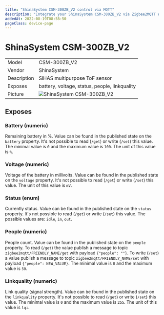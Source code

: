 ```yaml
---
title: "ShinaSystem CSM-300ZB_V2 control via MQTT"
description: "Integrate your ShinaSystem CSM-300ZB_V2 via Zigbee2MQTT with whatever smart home infrastructure you are using without the vendor's bridge or gateway."
addedAt: 2022-08-19T08:58:50
pageClass: device-page
---
```


<!-- !!!! -->
<!-- ATTENTION: This file is auto-generated through docgen! -->
<!-- You can only edit the "Notes"-Section between the two comment lines "Notes BEGIN" and "Notes END". -->
<!-- Do not use h1 or h2 heading within "## Notes"-Section. -->
<!-- !!!! -->

# ShinaSystem CSM-300ZB_V2

|     |     |
|-----|-----|
| Model | CSM-300ZB_V2 |
| Vendor  | ShinaSystem  |
| Description | SiHAS multipurpose ToF sensor |
| Exposes | battery, voltage, status, people, linkquality |
| Picture | ![ShinaSystem CSM-300ZB_V2](https://www.zigbee2mqtt.io/images/devices/CSM-300ZB_V2.jpg) |


<!-- Notes BEGIN: You can edit here. Add "## Notes" headline if not already present. -->


<!-- Notes END: Do not edit below this line -->



## Exposes

### Battery (numeric)
Remaining battery in %.
Value can be found in the published state on the `battery` property.
It's not possible to read (`/get`) or write (`/set`) this value.
The minimal value is `0` and the maximum value is `100`.
The unit of this value is `%`.

### Voltage (numeric)
Voltage of the battery in millivolts.
Value can be found in the published state on the `voltage` property.
It's not possible to read (`/get`) or write (`/set`) this value.
The unit of this value is `mV`.

### Status (enum)
Currently status.
Value can be found in the published state on the `status` property.
It's not possible to read (`/get`) or write (`/set`) this value.
The possible values are: `idle`, `in`, `out`.

### People (numeric)
People count.
Value can be found in the published state on the `people` property.
To read (`/get`) the value publish a message to topic `zigbee2mqtt/FRIENDLY_NAME/get` with payload `{"people": ""}`.
To write (`/set`) a value publish a message to topic `zigbee2mqtt/FRIENDLY_NAME/set` with payload `{"people": NEW_VALUE}`.
The minimal value is `0` and the maximum value is `50`.

### Linkquality (numeric)
Link quality (signal strength).
Value can be found in the published state on the `linkquality` property.
It's not possible to read (`/get`) or write (`/set`) this value.
The minimal value is `0` and the maximum value is `255`.
The unit of this value is `lqi`.

